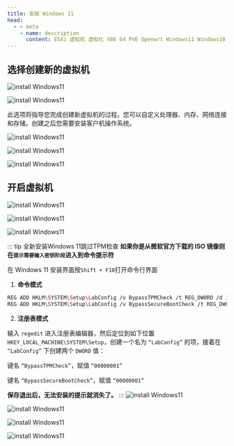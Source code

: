 ```yaml
---
title: 安装 Windows 11
head:
  - - meta
    - name: description
      content: ESXi 虚拟机 虚拟化 X86 64 PVE Openwrt Windows11 Windows10 Windows12
---
```


<Links :items="[
{ name: '官网下载 Windows 11', icon:'fab fa-windows', color:'#0078D6', link: 'https://www.microsoft.com/zh-cn/software-download/windows11' },
]" />

## 选择创建新的虚拟机

![install Windows11](https://i.theojs.cn/docs/20240421192959.png '创建新的虚拟机')

![install Windows11](https://i.theojs.cn/docs/20240421193033.png '创建新的虚拟机')

此选项将指导您完成创建新虚拟机的过程。您可以自定义处理器、内存、网络连接和存储。创建之后您需要安装客户机操作系统。

![install Windows11](https://i.theojs.cn/docs/20240421193110.png '填写虚拟机的相关信息')

![install Windows11](https://i.theojs.cn/docs/20240421193200.png '选择虚拟机存储位置')

![install Windows11](https://i.theojs.cn/docs/20240421193238.png '配置虚拟机的内存，CPU等')

## 开启虚拟机

![install Windows11](https://i.theojs.cn/docs/20240421193304.png)

![install Windows11](https://i.theojs.cn/docs/20240421193558.png)

![install Windows11](https://i.theojs.cn/docs/20240421193618.png)

::: tip 全新安装Windows 11跳过TPM检查
**如果你是从微软官方下载的 ISO 镜像则在`提示需要输入密钥阶段`进入到命令提示符**

在 Windows 11 安装界面按`Shift + F10`打开命令行界面

1. **命令模式**

```sh
REG ADD HKLM\SYSTEM\Setup\LabConfig /v BypassTPMCheck /t REG_DWORD /d 1
REG ADD HKLM\SYSTEM\Setup\LabConfig /v BypassSecureBootCheck /t REG_DWORD /d 1
```

2. **注册表模式**

输入 `regedit` 进入注册表编辑器，然后定位到如下位置 `HKEY_LOCAL_MACHINE\SYSTEM\Setup`，创建一个名为 `“LabConfig”` 的项，接着在 `“LabConfig”` 下创建两个 `DWORD` 值：

键名 `“BypassTPMCheck”`，赋值 `“00000001”`

键名 `“BypassSecureBootCheck”`，赋值 `“00000001”`

**保存退出后，无法安装的提示就消失了。**
:::
![install Windows11](https://i.theojs.cn/docs/20240421194515.png)

![install Windows11](https://i.theojs.cn/docs/20240421194619.png)

![install Windows11](https://i.theojs.cn/docs/20240421194638.png '选择自定义')

![install Windows11](https://i.theojs.cn/docs/20240421194724.png '直接下一步系统会自动分区 安装完会自动重启即可')
